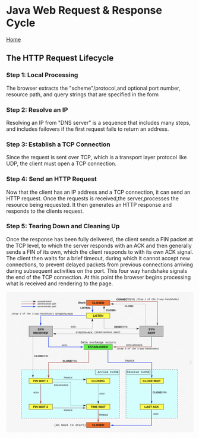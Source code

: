 # Java Web Request & Response Cycle
[Home](../Readme.md)
## The HTTP Request Lifecycle

### Step 1: Local Processing
The browser extracts the "scheme"/protocol,and optional port number, resource path, and query 
strings that are specified in the form
### Step 2: Resolve an IP
Resolving an IP from "DNS server" is a sequence that includes many steps, and includes failovers 
if the first request fails to return an address. 
### Step 3: Establish a TCP Connection
Since the request is sent over TCP, which is a transport layer protocol like UDP, the client 
must open a TCP connection. 
### Step 4: Send an HTTP Request
Now that the client has an IP address and a TCP connection, it can send an HTTP request. Once 
the requests is received,the server,processes the resource being requested. It then generates an 
HTTP response and responds to the clients request. 
### Step 5: Tearing Down and Cleaning Up
Once the response has been fully delivered, the client sends a FIN packet at the TCP level, to 
which the server responds with an ACK and then generally sends a FIN of its own, which the client 
responds to with its own ACK signal. The client then waits for a brief timeout, during which it 
cannot accept new connections, to prevent delayed packets from previous connections arriving 
during subsequent activities on the port. This four way handshake signals the end of the TCP 
connection. At this point the browser begins processing what is received and rendering to the 
page.  

![TCP](../img/tcp.png) 